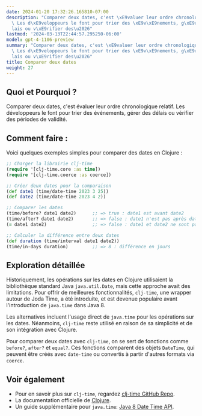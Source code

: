 ```yaml
---
date: 2024-01-20 17:32:26.165810-07:00
description: "Comparer deux dates, c'est \xE9valuer leur ordre chronologique relatif.\
  \ Les d\xE9veloppeurs le font pour trier des \xE9v\xE9nements, g\xE9rer des d\xE9\
  lais ou v\xE9rifier des\u2026"
lastmod: '2024-03-13T22:44:57.295250-06:00'
model: gpt-4-1106-preview
summary: "Comparer deux dates, c'est \xE9valuer leur ordre chronologique relatif.\
  \ Les d\xE9veloppeurs le font pour trier des \xE9v\xE9nements, g\xE9rer des d\xE9\
  lais ou v\xE9rifier des\u2026"
title: Comparer deux dates
weight: 27
---
```


## Quoi et Pourquoi ?
Comparer deux dates, c'est évaluer leur ordre chronologique relatif. Les développeurs le font pour trier des événements, gérer des délais ou vérifier des périodes de validité.

## Comment faire :
Voici quelques exemples simples pour comparer des dates en Clojure :

```Clojure
;; Charger la librairie clj-time
(require '[clj-time.core :as time])
(require '[clj-time.coerce :as coerce])

;; Créer deux dates pour la comparaison
(def date1 (time/date-time 2023 3 25))
(def date2 (time/date-time 2023 4 2))

;; Comparer les dates
(time/before? date1 date2)      ;; => true : date1 est avant date2
(time/after? date1 date2)       ;; => false : date1 n'est pas après date2
(= date1 date2)                 ;; => false : date1 et date2 ne sont pas égales

;; Calculer la différence entre deux dates
(def duration (time/interval date1 date2))
(time/in-days duration)         ;; => 8 : différence en jours
```

## Exploration détaillée
Historiquement, les opérations sur les dates en Clojure utilisaient la bibliothèque standard Java `java.util.Date`, mais cette approche avait des limitations. Pour offrir de meilleures fonctionnalités, `clj-time`, une wrapper autour de Joda Time, a été introduite, et est devenue populaire avant l'introduction de `java.time` dans Java 8.

Les alternatives incluent l'usage direct de `java.time` pour les opérations sur les dates. Néanmoins, `clj-time` reste utilisé en raison de sa simplicité et de son intégration avec Clojure.

Pour comparer deux dates avec `clj-time`, on se sert de fonctions comme `before?`, `after?` et `equal?`. Ces fonctions comparent des objets `DateTime`, qui peuvent être créés avec `date-time` ou convertis à partir d'autres formats via `coerce`.

## Voir également
- Pour en savoir plus sur `clj-time`, regardez [clj-time GitHub Repo](https://github.com/clj-time/clj-time).
- La documentation officielle de [Clojure](https://clojure.org/).
- Un guide supplémentaire pour `java.time`: [Java 8 Date Time API](https://docs.oracle.com/javase/tutorial/datetime/).
